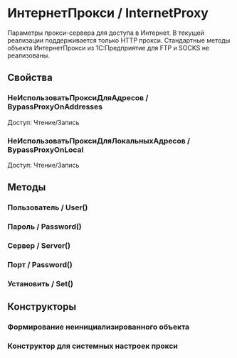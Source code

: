
# ИнтернетПрокси / InternetProxy

    
    
Параметры прокси-сервера для доступа в Интернет.
В текущей реализации поддерживается только HTTP прокси. Стандартные методы объекта ИнтернетПрокси из 1С:Предприятие для FTP и SOCKS не реализованы.


  
  
## Свойства
    
### НеИспользоватьПроксиДляАдресов / BypassProxyOnAddresses
Доступ: Чтение/Запись
### НеИспользоватьПроксиДляЛокальныхАдресов / BypassProxyOnLocal
Доступ: Чтение/Запись
## Методы
    
### Пользователь / User()
    
### Пароль / Password()
    
### Сервер / Server()
    
### Порт / Password()
    
### Установить / Set()
    
## Конструкторы

  
### Формирование неинициализированного объекта
### Конструктор для системных настроек прокси